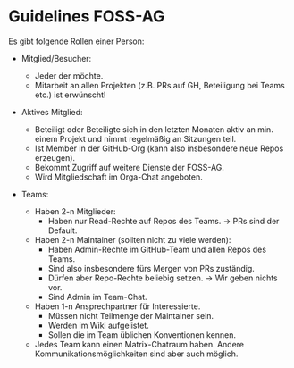 # Guidelines FOSS-AG

Es gibt folgende Rollen einer Person:

- Mitglied/Besucher:
  - Jeder der möchte.
  - Mitarbeit an allen Projekten (z.B. PRs auf GH, Beteiligung bei Teams etc.) ist erwünscht!
- Aktives Mitglied:
  - Beteiligt oder Beteiligte sich in den letzten Monaten aktiv an min. einem Projekt und nimmt regelmäßig an Sitzungen teil.
  - Ist Member in der GitHub-Org (kann also insbesondere neue Repos erzeugen).
  - Bekommt Zugriff auf weitere Dienste der FOSS-AG.
  - Wird Mitgliedschaft im Orga-Chat angeboten.

- Teams:
  - Haben 2-n Mitglieder:
    - Haben nur Read-Rechte auf Repos des Teams. -> PRs sind der Default.
  - Haben 2-n Maintainer (sollten nicht zu viele werden):
    - Haben Admin-Rechte im GitHub-Team und allen Repos des Teams.
    - Sind also insbesondere fürs Mergen von PRs zuständig.
    - Dürfen aber Repo-Rechte beliebig setzen. -> Wir geben nichts vor.
    - Sind Admin im Team-Chat.
  - Haben 1-n Ansprechpartner für Interessierte.
    - Müssen nicht Teilmenge der Maintainer sein.
    - Werden im Wiki aufgelistet.
    - Sollen die im Team üblichen Konventionen kennen.
  - Jedes Team kann einen Matrix-Chatraum haben. Andere Kommunikationsmöglichkeiten sind aber auch möglich.
